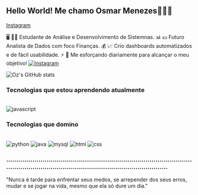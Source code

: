 ## Hello World! Me chamo Osmar Menezes✌🏻✨
[Instagram]()

🖥️ 🧑‍💻 Estudante de Análise e Desenvolvimento de Sistemnas.
📊 💵 Futuro Analista de Dados com foco Finanças.
💰 📈 Crio dashboards automatizados e de fácil usabilidade. 
⚡ 🚀 Me esforçando diariamente para alcançar o meu objetivo!
[![Instagram](file:///C:/Users/1241303735/Downloads/Instagram_logo_2022.svg)](wwww.instagram.com/osmar.csv)

![Oz's GitHub stats](https://github-readme-stats.vercel.app/api?username=gitdooz&show_icons=true&theme=cobalt)

### Tecnologias que estou aprendendo atualmente
<div style="display: inline_block"><br/>
  <img align="center" alt="javascript" src="https://img.shields.io/badge/logo-javascript-blue?logo=javascript"/>
</div>


### Tecnologias que domino
<div style="display: inline_block"><br/>
  <img align="center" alt="python" src="https://img.shields.io/badge/Python-3776AB?style=for-the-badge&logo=python&logoColor=white"/>
  <img align="center" alt="java" src="https://img.shields.io/badge/Java-ED8B00?style=for-the-badge&logo=openjdk&logoColor=white"/>
  <img align="center" alt="mysql" src="https://img.shields.io/badge/MySQL-00000F?style=for-the-badge&logo=mysql&logoColor=white"/>
  <img align="center" alt="html" src="https://img.shields.io/badge/HTML-239120?style=for-the-badge&logo=html5&logoColor=white"/>
  <img align="center" alt="css" src="https://img.shields.io/badge/CSS-239120?&style=for-the-badge&logo=css3&logoColor=white"/>
</div>

### ............................................................................................................................................................................

"Nunca é tarde para enfrentar seus medos, se arrepender dos seus erros, mudar e se jogar na vida, mesmo que ela só dure um dia."

